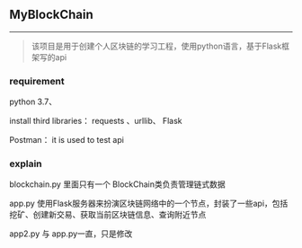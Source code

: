 ## MyBlockChain

------

> 该项目是用于创建个人区块链的学习工程，使用python语言，基于Flask框架写的api

### requirement

python 3.7、

install third libraries： requests 、urllib、 Flask

Postman： it is used to test api

### explain

blockchain.py 里面只有一个 BlockChain类负责管理链式数据

app.py 使用Flask服务器来扮演区块链网络中的一个节点，封装了一些api，包括 挖矿、创建新交易、获取当前区块链信息、查询附近节点

app2.py 与 app.py一直，只是修改